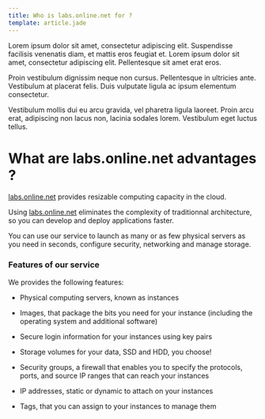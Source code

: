 ```yaml
---
title: Who is labs.online.net for ?
template: article.jade
---
```


Lorem ipsum dolor sit amet, consectetur adipiscing elit. Suspendisse facilisis venenatis diam, et mattis eros feugiat et. Lorem ipsum dolor sit amet, consectetur adipiscing elit. Pellentesque sit amet erat eros. 

Proin vestibulum dignissim neque non cursus. Pellentesque in ultricies ante. Vestibulum at placerat felis. Duis vulputate ligula ac ipsum elementum consectetur.

Vestibulum mollis dui eu arcu gravida, vel pharetra ligula laoreet. Proin arcu erat, adipiscing non lacus non, lacinia sodales lorem. Vestibulum eget luctus tellus.

# What are labs.online.net advantages ?

[labs.online.net](http://labs.online.net) provides resizable computing capacity in the cloud.

Using [labs.online.net](http://labs.online.net) eliminates the complexity of traditionnal architecture, so you can develop and deploy applications faster.

You can use our service to launch as many or as few physical servers as you need in seconds, configure security, networking and manage storage.

### Features of our service

We provides the following features:

- Physical computing servers, known as instances

- Images, that package the bits you need for your instance (including the operating system and additional software)

- Secure login information for your instances using key pairs

- Storage volumes for your data, SSD and HDD, you choose!

- Security groups, a firewall that enables you to specify the protocols, ports, and source IP ranges that can reach your instances

- IP addresses, static or dynamic to attach on your instances

- Tags, that you can assign to your instances to manage them